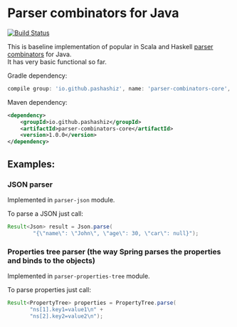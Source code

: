 # Parser combinators for Java

[![Build Status](https://travis-ci.org/pashashiz/java-parser-combinators.svg?branch=master)](https://travis-ci.org/pashashiz/java-parser-combinators)

This is baseline implementation of popular in Scala and Haskell 
[parser combinators](https://en.wikipedia.org/wiki/Parser_combinator) for Java.   
It has very basic functional so far. 

Gradle dependency:
```groovy
compile group: 'io.github.pashashiz', name: 'parser-combinators-core', version: '1.0.0'
```

Maven dependency:
```xml
<dependency>
    <groupId>io.github.pashashiz</groupId>
    <artifactId>parser-combinators-core</artifactId>
    <version>1.0.0</version>
</dependency>
```

## Examples:

### JSON parser

Implemented in `parser-json` module. 

To parse a JSON just call:

```java
Result<Json> result = Json.parse(
        "{\"name\": \"John\", \"age\": 30, \"car\": null}");
```


### Properties tree parser (the way Spring parses the properties and binds to the objects)

Implemented in `parser-properties-tree` module.

To parse properties just call:

```java
Result<PropertyTree> properties = PropertyTree.parse(
       "ns[1].key1=value1\n" +
       "ns[2].key2=value2\n");
```
